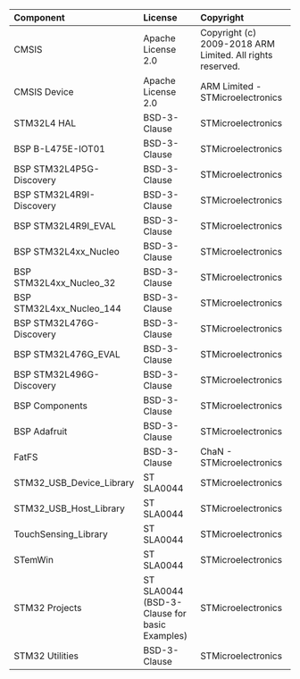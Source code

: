 | Component                       | License              | Copyright |
|:---------                       |:-------              |:----------|
| CMSIS                           | Apache License 2.0   | Copyright (c) 2009-2018 ARM Limited. All rights reserved. |
| CMSIS Device                    | Apache License 2.0   | ARM Limited - STMicroelectronics |
| STM32L4 HAL                     | BSD-3-Clause         | STMicroelectronics |
| BSP B-L475E-IOT01               | BSD-3-Clause         | STMicroelectronics |
| BSP STM32L4P5G-Discovery        | BSD-3-Clause         | STMicroelectronics |
| BSP STM32L4R9I-Discovery        | BSD-3-Clause         | STMicroelectronics |
| BSP STM32L4R9I_EVAL             | BSD-3-Clause         | STMicroelectronics |
| BSP STM32L4xx_Nucleo            | BSD-3-Clause         | STMicroelectronics |
| BSP STM32L4xx_Nucleo_32         | BSD-3-Clause         | STMicroelectronics |
| BSP STM32L4xx_Nucleo_144        | BSD-3-Clause         | STMicroelectronics |
| BSP STM32L476G-Discovery        | BSD-3-Clause         | STMicroelectronics |
| BSP STM32L476G_EVAL             | BSD-3-Clause         | STMicroelectronics |
| BSP STM32L496G-Discovery        | BSD-3-Clause         | STMicroelectronics |
| BSP Components                  | BSD-3-Clause         | STMicroelectronics |
| BSP Adafruit                    | BSD-3-Clause         | STMicroelectronics |
| FatFS                           | BSD-3-Clause         | ChaN - STMicroelectronics |
| STM32_USB_Device_Library        | ST SLA0044           | STMicroelectronics |
| STM32_USB_Host_Library          | ST SLA0044           | STMicroelectronics |
| TouchSensing_Library            | ST SLA0044           | STMicroelectronics |
| STemWin                         | ST SLA0044           | STMicroelectronics |
| STM32 Projects                  | ST SLA0044 (BSD-3-Clause for basic Examples) | STMicroelectronics |
| STM32 Utilities                 | BSD-3-Clause         | STMicroelectronics |